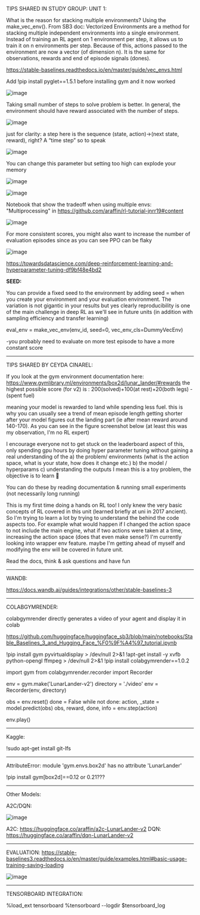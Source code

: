 TIPS SHARED IN STUDY GROUP: UNIT 1:


What is the reason for stacking multiple environments? Using the make_vec_env().
From SB3 doc: Vectorized Environments are a method for stacking multiple independent environments into a single environment. Instead of training an RL agent on 1 environment per step, it allows us to train it on n environments per step. Because of this, actions passed to the environment are now a vector (of dimension n). It is the same for observations, rewards and end of episode signals (dones). 

 https://stable-baselines.readthedocs.io/en/master/guide/vec_envs.html 


Add !pip install pyglet==1.5.1 before installing gym and it now worked 

![image](https://user-images.githubusercontent.com/82262606/167249993-d17014ec-1558-4d2c-abc7-8e365cc5bebd.png)



Taking small number of steps to solve problem is better. In general, the environment should have reward associated with the number of steps.

![image](https://user-images.githubusercontent.com/82262606/167149937-c7994871-2305-4227-9ea0-6462d647ddfa.png)


just for clarity: a step here is the sequence (state, action)->(next state, reward), right? A “time step” so to speak


![image](https://user-images.githubusercontent.com/82262606/167151324-af4d1870-9931-4c73-8d33-3e7775248d64.png)

You can change this parameter but setting too high can explode your memory

![image](https://user-images.githubusercontent.com/82262606/167151746-ff1a0f58-f921-4fca-ab35-326cd46a08c2.png)


![image](https://user-images.githubusercontent.com/82262606/167152175-17dde98c-cbd4-4046-8c9b-c4c947cbc047.png)


Notebook that show the tradeoff when using multiple envs: "Multiprocessing" in  https://github.com/araffin/rl-tutorial-jnrr19#content

![image](https://user-images.githubusercontent.com/82262606/167153261-3ae1351b-6e6b-46c4-86e1-25c851669504.png)



For  more consistent scores, you might also want to increase the number of evaluation episodes since as you can see PPO can be flaky



![image](https://user-images.githubusercontent.com/82262606/167154676-524cbd39-8725-4d0b-94e2-993dc0538fc2.png)





https://towardsdatascience.com/deep-reinforcement-learning-and-hyperparameter-tuning-df9bf48e4bd2


**SEED:**

You can provide a fixed seed to the environment by adding seed = when you create your environment and your evaluation environment. The variation is not gigantic in your results but yes clearly reproducibility is one of the main challenge in deep RL as we'll see in future units (in addition with sampling efficiency and transfer learning)

eval_env = make_vec_env(env_id,  seed=0, vec_env_cls=DummyVecEnv)


-you probably need to evaluate on more test episode to have a more constant score








---------------





TIPS SHARED BY CEYDA CINAREL:

If you look at the gym environment documentation here: https://www.gymlibrary.ml/environments/box2d/lunar_lander/#rewards
the highest possible score (for v2) is : 
200(solved)+100(at rest)+20(both legs) - (spent fuel)

meaning your model is rewarded to land while spending less fuel. this is why you can usually see a trend of mean episode length getting shorter after your model figures out the landing part (ie after mean reward around 140-170). As you can see in the figure screenshot below (at least this was my observation, I'm no RL expert)

I encourage everyone not to get stuck on the leaderboard aspect of this, only spending gpu hours by doing hyper parameter tuning without gaining a real understanding of the
a) the problem/ environments (what is the action space, what is your state, how does it change etc.)
b) the model / hyperparams
c) understanding the outputs
I mean this is a toy problem, the objective is to learn 🤗 

You can do these by reading documentation & running small experiments (not necessarily long running)

This is my first time doing a hands on RL too! I only knew the very basic concepts of RL covered in this unit (learned briefly at uni in 2017 ancient). So I'm trying to learn a lot by trying to understand the behind the code aspects too. For example what would happen if I changed the action space to not include the main engine, what if two actions were taken at a time, increasing the action space (does that even make sense?) I'm currently looking into wrapper env feature. maybe I'm getting ahead of myself and modifying the env will be covered in future unit.

Read the docs, think & ask questions and have fun







-------------------

WANDB:

https://docs.wandb.ai/guides/integrations/other/stable-baselines-3




-------------------

COLABGYMRENDER:

colabgymrender directly generates a video of your agent and display it in colab


https://github.com/huggingface/huggingface_sb3/blob/main/notebooks/Stable_Baselines_3_and_Hugging_Face_%F0%9F%A4%97_tutorial.ipynb


!pip install gym pyvirtualdisplay > /dev/null 2>&1
!apt-get install -y xvfb python-opengl ffmpeg > /dev/null 2>&1
!pip install colabgymrender==1.0.2

import gym
from colabgymrender.recorder import Recorder

env = gym.make('LunarLander-v2')
directory = './video'
env = Recorder(env, directory)

obs = env.reset()
done = False
while not done:
  action, _state = model.predict(obs)
  obs, reward, done, info = env.step(action)

env.play()






---------------
Kaggle:

!sudo apt-get install git-lfs



---------------


AttributeError: module 'gym.envs.box2d' has no attribute 'LunarLander'

!pip install gym[box2d]==0.12  or 0.21???




--------------------

Other Models:

A2C/DQN:

![image](https://user-images.githubusercontent.com/82262606/167250145-f934444c-3a82-4995-8aa8-c94d91d11cd2.png)

A2C: https://huggingface.co/araffin/a2c-LunarLander-v2
DQN: https://huggingface.co/araffin/dqn-LunarLander-v2



-------------------
EVALUATION:
https://stable-baselines3.readthedocs.io/en/master/guide/examples.html#basic-usage-training-saving-loading

![image](https://user-images.githubusercontent.com/82262606/167250313-d2448bf2-ed12-4d53-b83e-af4066eabe76.png)




----------------------
TENSORBOARD INTEGRATION:

%load_ext tensorboard
%tensorboard --logdir $tensorboard_log
